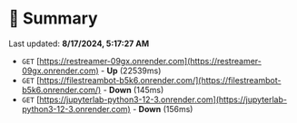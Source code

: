 # 📖 Summary
Last updated: **8/17/2024, 5:17:27 AM**

- `GET` [https://restreamer-09gx.onrender.com](https://restreamer-09gx.onrender.com) - **Up** (22539ms)
- `GET` [https://filestreambot-b5k6.onrender.com/](https://filestreambot-b5k6.onrender.com/) - **Down** (145ms)
- `GET` [https://jupyterlab-python3-12-3.onrender.com](https://jupyterlab-python3-12-3.onrender.com) - **Down** (156ms)
